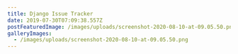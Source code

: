 ```yaml
---
title: Django Issue Tracker
date: 2019-07-30T07:09:38.557Z
postFeaturedImage: /images/uploads/screenshot-2020-08-10-at-09.05.50.png
galleryImages:
  - /images/uploads/screenshot-2020-08-10-at-09.05.50.png
---
```

